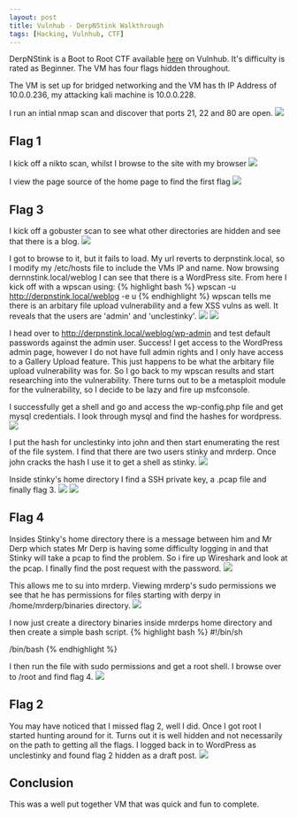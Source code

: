 ```yaml
---
layout: post
title: Vulnhub - DerpNStink Walkthrough
tags: [Hacking, Vulnhub, CTF]
---
```


DerpNStink is a Boot to Root CTF available [here](https://www.vulnhub.com/entry/derpnstink-1,221/) on Vulnhub. It's difficulty is rated as Beginner. The VM has four flags hidden throughout.

The VM is set up for bridged networking and the VM has th IP Address of 10.0.0.236, my attacking kali machine is 10.0.0.228.

I run an intial nmap scan and discover that ports 21, 22 and 80 are open.
![](/img/derp/nmap.png)

## Flag 1
I kick off a nikto scan, whilst I browse to the site with my browser
![](/img/derp/web.png)

I view the page source of the home page to find the first flag
![](/img/derp/flag1.png)

## Flag 3
I kick off a gobuster scan to see what other directories are hidden and see that there is a blog.
![](/img/derp/gobuster.png)

I got to browse to it, but it fails to load. My url reverts to derpnstink.local, so I modify my /etc/hosts file to include the VMs IP and name. Now browsing dernnstink.local/weblog I can see that there is a WordPress site. From here I kick off with a wpscan using:
{% highlight bash %}
wpscan -u http://derpnstink.local/weblog -e u
{% endhighlight %}
wpscan tells me there is an arbitary file upload vulnerability and a few XSS vulns as well. It reveals that the users are 'admin' and 'unclestinky'. 
![](/img/derp/wp-scan-vulns.png)
![](/img/derp/wp-scan-users.png)

I head over to http://derpnstink.local/weblog/wp-admin and test default passwords against the admin user. Success! I get access to the WordPress admin page, however I do not have full admin rights and I only have access to a Gallery Upload feature. This just happens to be what the arbitary file upload vulnerability was for. So I go back to my wpscan results and start researching into the vulnerability. There turns out to be a metasploit module for the vulnerability, so I decide to be lazy and fire up msfconsole.

I successfully get a shell and go and access the wp-config.php file and get mysql credentials. I look through mysql and find the hashes for wordpress.
![](/img/derp/wp-hashes.png)

I put the hash for unclestinky into john and then start enumerating the rest of the file system. I find that there are two users stinky and mrderp. Once john cracks the hash I use it to get a shell as stinky.
![](/img/derp/john.png)

Inside stinky's home directory I find a SSH private key, a .pcap file and finally flag 3.
![](/img/derp/privatekey.png)
![](/img/derp/flag3.png)

## Flag 4
Insides Stinky's home directory there is a message between him and Mr Derp which states Mr Derp is having some difficulty logging in and that Stinky will take a pcap to find the problem. So i fire up Wireshark and look at the pcap. I finally find the post request with the password.
![](/img/derp/wireshark.png)

This allows me to su into mrderp. Viewing mrderp's sudo permissions we see that he has permissions for files starting with derpy in /home/mrderp/binaries directory.
![](/img/derp/sudo.png)

I now just create a directory binaries inside mrderps home directory and then create a simple bash script. 
{% highlight bash %}
#!/bin/sh

/bin/bash
{% endhighlight %}

I then run the file with sudo permissions and get a root shell. I browse over to /root and find flag 4.
![](/img/derp/flag4.png)

## Flag 2
You may have noticed that I missed flag 2, well I did. Once I got root I started hunting around for it. Turns out it is well hidden and not necessarily on the path to getting all the flags. I logged back in to WordPress as unclestinky and found flag 2 hidden as a draft post.
![](/img/derp/flag2.png)

## Conclusion
This was a well put together VM that was quick and fun to complete. 
